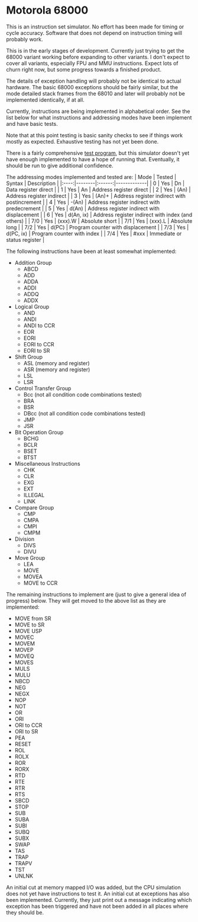 # Motorola 68000
This is an instruction set simulator.  No effort has been made for timing or
cycle accuracy.  Software that does not depend on instruction timing will
probably work.

This is in the early stages of development.  Currently just trying to
get the 68000 variant working before expanding to other variants.  I don't
expect to cover all variants, especially FPU and MMU instructions.  Expect
lots of churn right now, but some progress towards a finished product.

The details of exception handling will probably not be identical to actual
hardware.  The basic 68000 exceptions should be fairly similar, but the
mode detailed stack frames from the 68010 and later will probably not
be implemented identically, if at all.

Currently, instructions are being implemented in alphabetical order.  See
the list below for what instructions and addressing modes have been
implement and have basic tests.

Note that at this point testing is basic sanity checks to see if things
work mostly as expected.  Exhaustive testing has not yet been done.

There is a fairly comprehensive [test program](https://github.com/MicroCoreLabs/Projects/tree/master/MCL68/MC68000_Test_Code),
but this simulator doesn't yet have enough implemented to have a hope
of running that.  Eventually, it should be run to give additional confidence.


The addressing modes implemented and tested are:
| Mode | Tested | Syntax | Description |
|:----:|--------|:------:|-------------|
| 0 | Yes | Dn | Data register direct |
| 1 | Yes | An | Address register direct |
| 2 | Yes | (An) | Address register indirect |
| 3 | Yes | (An)+ | Address register indirect with postincrement |
| 4 | Yes | -(An) | Address register indirect with predecrement |
| 5 | Yes | d(An) | Address register indirect with displacement |
| 6 | Yes | d(An, ix) | Address register indirect with index (and others) |
| 7/0 | Yes | (xxx).W | Absolute short |
| 7/1 | Yes | (xxx).L | Absolute long |
| 7/2 | Yes | d(PC) | Program counter with displacement |
| 7/3 | Yes | d(PC, ix) | Program counter with index |
| 7/4 | Yes | #xxx | Immediate or status register |

The following instructions have been at least somewhat implemented:
- Addition Group
    - ABCD
    - ADD
    - ADDA
    - ADDI
    - ADDQ
    - ADDX
- Logical Group
    - AND
    - ANDI
    - ANDI to CCR
    - EOR
    - EORI
    - EORI to CCR
    - EORI to SR
- Shift Group
    - ASL (memory and register)
    - ASR (memory and register)
    - LSL
    - LSR
- Control Transfer Group
    - Bcc (not all condition code combinations tested)
    - BRA
    - BSR
    - DBcc (not all condition code combinations tested)
    - JMP
    - JSR
- Bit Operation Group
    - BCHG
    - BCLR
    - BSET
    - BTST
- Miscellaneous Instructions
    - CHK
    - CLR
    - EXG
    - EXT
    - ILLEGAL
    - LINK
- Compare Group
    - CMP
    - CMPA
    - CMPI
    - CMPM
- Division
    - DIVS
    - DIVU
- Move Group
    - LEA
    - MOVE
    - MOVEA
    - MOVE to CCR

The remaining instructions to implement are (just to give a general idea
of progress) below.  They will get moved to the above list as they are
implemented:
- MOVE from SR
- MOVE to SR
- MOVE USP
- MOVEC
- MOVEM
- MOVEP
- MOVEQ
- MOVES
- MULS
- MULU
- NBCD
- NEG
- NEGX
- NOP
- NOT
- OR
- ORI
- ORI to CCR
- ORI to SR
- PEA
- RESET
- ROL
- ROLX
- ROR
- RORX
- RTD
- RTE
- RTR
- RTS
- SBCD
- STOP
- SUB
- SUBA
- SUBI
- SUBQ
- SUBX
- SWAP
- TAS
- TRAP
- TRAPV
- TST
- UNLNK


An initial cut at memory mapped I/O was added, but the CPU simulation
does not yet have instructions to test it.  An initial cut at exceptions
has also been implemented.  Currently, they just print out a message
indicating which exception has been triggered and have not been added
in all places where they should be.
